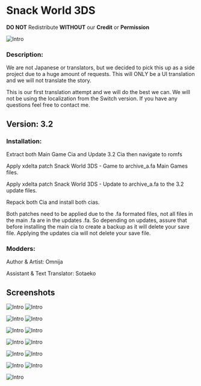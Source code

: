 # Snack World 3DS
**DO NOT** Redistribute **WITHOUT** our **Credit** or **Permission**

![Intro](/docs/intro.png)

### Description:
We are not Japanese or translators, but we decided to pick this up as a side project due to a huge amount of requests.
This will ONLY be a UI translation and we will not translate the story.

This is our first translation attempt and we will do the best we can. We will not be using the localization from the Switch version.
If you have any questions feel free to contact me.

## Version: 3.2

### Installation:
Extract both Main Game Cia and Update 3.2 Cia then navigate to romfs

Apply xdelta patch Snack World 3DS - Game to archive_a.fa Main Games files.

Apply xdelta patch Snack World 3DS - Update to archive_a.fa to the 3.2 update files.

Repack both Cia and install both cias.

Both patches need to be applied due to the .fa formated files, not all files in the main .fa are
in the updates .fa. So depending on updates, assure that before installing the main cia to create a backup
as it will delete your save file. Applying the updates cia will not delete your save file.

### Modders:
Author & Artist: Omnija

Assistant & Text Translator: Sotaeko

## Screenshots

![Intro](/docs/save.png) ![Intro](/docs/bag.png)

![Intro](/docs/jara.png) ![Intro](/docs/equipment.png)

![Intro](/docs/skills.png)	![Intro](/docs/boons.png)

![Intro](/docs/snacks.png) ![Intro](/docs/home.png)

![Intro](/docs/fp_menu.png) ![Intro](/docs/record.png)

![Intro](/docs/quests.png) ![Intro](/docs/quests1.png)

![Intro](/docs/item.png)

